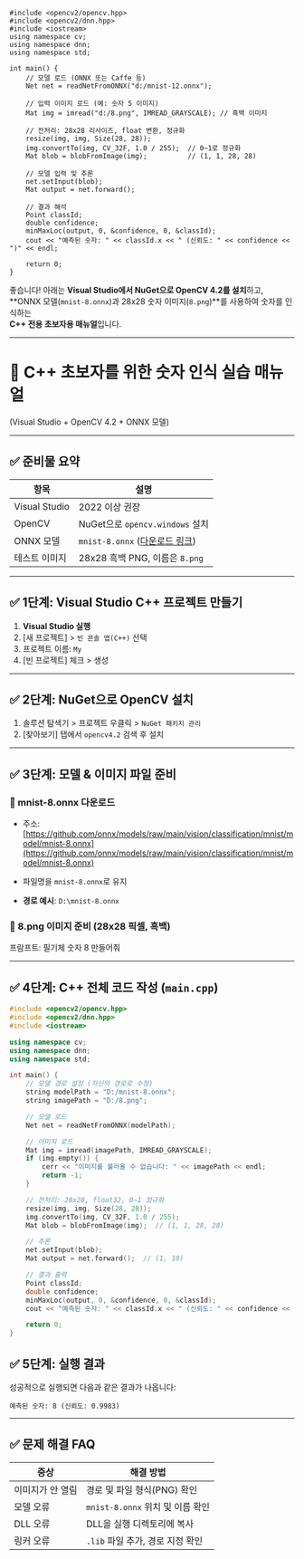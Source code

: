 ```
#include <opencv2/opencv.hpp>
#include <opencv2/dnn.hpp>
#include <iostream>
using namespace cv;
using namespace dnn;
using namespace std;

int main() {
    // 모델 로드 (ONNX 또는 Caffe 등)
    Net net = readNetFromONNX("d:/mnist-12.onnx");

    // 입력 이미지 로드 (예: 숫자 5 이미지)
    Mat img = imread("d:/8.png", IMREAD_GRAYSCALE); // 흑백 이미지

    // 전처리: 28x28 리사이즈, float 변환, 정규화
    resize(img, img, Size(28, 28));
    img.convertTo(img, CV_32F, 1.0 / 255);  // 0~1로 정규화
    Mat blob = blobFromImage(img);          // (1, 1, 28, 28)

    // 모델 입력 및 추론
    net.setInput(blob);
    Mat output = net.forward();

    // 결과 해석
    Point classId;
    double confidence;
    minMaxLoc(output, 0, &confidence, 0, &classId);
    cout << "예측된 숫자: " << classId.x << " (신뢰도: " << confidence << ")" << endl;

    return 0;
}
```

좋습니다! 아래는 **Visual Studio에서 NuGet으로 OpenCV 4.2를 설치**하고,  
**ONNX 모델(`mnist-8.onnx`)과 28x28 숫자 이미지(`8.png`)**를 사용하여 숫자를 인식하는  
**C++ 전용 초보자용 매뉴얼**입니다.

---

# 🧠 C++ 초보자를 위한 숫자 인식 실습 매뉴얼  
(Visual Studio + OpenCV 4.2 + ONNX 모델)

---

## ✅ 준비물 요약

| 항목         | 설명 |
|--------------|------|
| Visual Studio | 2022 이상 권장 |
| OpenCV       | NuGet으로 `opencv.windows` 설치 |
| ONNX 모델   | `mnist-8.onnx` ([다운로드 링크](https://github.com/onnx/models/raw/main/vision/classification/mnist/model/mnist-8.onnx)) |
| 테스트 이미지 | 28x28 흑백 PNG, 이름은 `8.png` |

---

## ✅ 1단계: Visual Studio C++ 프로젝트 만들기

1. **Visual Studio 실행**
2. [새 프로젝트] > `빈 콘솔 앱(C++)` 선택
3. 프로젝트 이름: `My`
4. [빈 프로젝트] 체크 > 생성

---

## ✅ 2단계: NuGet으로 OpenCV 설치

1. 솔루션 탐색기 > 프로젝트 우클릭 > `NuGet 패키지 관리`
2. [찾아보기] 탭에서 `opencv4.2` 검색 후 설치

---

## ✅ 3단계: 모델 & 이미지 파일 준비

### 🔹 mnist-8.onnx 다운로드
- 주소:  
  [https://github.com/onnx/models/raw/main/vision/classification/mnist/model/mnist-8.onnx](https://github.com/onnx/models/raw/main/vision/classification/mnist/model/mnist-8.onnx)

- 파일명을 `mnist-8.onnx`로 유지  
- **경로 예시**: `D:\mnist-8.onnx`

### 🔹 8.png 이미지 준비 (28x28 픽셀, 흑백)
프람프트: 필기체 숫자 8 만들어줘

---

## ✅ 4단계: C++ 전체 코드 작성 (`main.cpp`)

```cpp
#include <opencv2/opencv.hpp>
#include <opencv2/dnn.hpp>
#include <iostream>

using namespace cv;
using namespace dnn;
using namespace std;

int main() {
    // 모델 경로 설정 (자신의 경로로 수정)
    string modelPath = "D:/mnist-8.onnx";
    string imagePath = "D:/8.png";

    // 모델 로드
    Net net = readNetFromONNX(modelPath);

    // 이미지 로드
    Mat img = imread(imagePath, IMREAD_GRAYSCALE);
    if (img.empty()) {
        cerr << "이미지를 불러올 수 없습니다: " << imagePath << endl;
        return -1;
    }

    // 전처리: 28x28, float32, 0~1 정규화
    resize(img, img, Size(28, 28));
    img.convertTo(img, CV_32F, 1.0 / 255);
    Mat blob = blobFromImage(img);  // (1, 1, 28, 28)

    // 추론
    net.setInput(blob);
    Mat output = net.forward();  // (1, 10)

    // 결과 출력
    Point classId;
    double confidence;
    minMaxLoc(output, 0, &confidence, 0, &classId);
    cout << "예측된 숫자: " << classId.x << " (신뢰도: " << confidence << ")" << endl;

    return 0;
}
```

## ✅ 5단계: 실행 결과

성공적으로 실행되면 다음과 같은 결과가 나옵니다:

```
예측된 숫자: 8 (신뢰도: 0.9983)
```

---

## ✅ 문제 해결 FAQ

| 증상 | 해결 방법 |
|------|-----------|
| 이미지가 안 열림 | 경로 및 파일 형식(PNG) 확인 |
| 모델 오류 | `mnist-8.onnx` 위치 및 이름 확인 |
| DLL 오류 | DLL을 실행 디렉토리에 복사 |
| 링커 오류 | `.lib` 파일 추가, 경로 지정 확인 |
